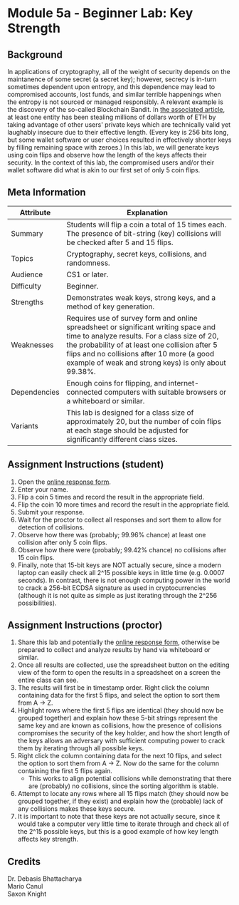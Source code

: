 # Module 5a - Beginner Lab: Key Strength

## Background
In applications of cryptography, all of the weight of security depends on the maintanence of some secret (a secret key); however, secrecy is in-turn sometimes dependent upon entropy, and this dependence may lead to compromised accounts, lost funds, and similar terrible happenings when the entropy is not sourced or managed responsibly. A relevant example is the discovery of the so-called Blockchain Bandit. In [the associated article][blockchain-bandit], at least one entity has been stealing millions of dollars worth of ETH by taking advantage of other users' private keys which are technically valid yet laughably insecure due to their effective length. (Every key is 256 bits long, but some wallet software or user choices resulted in effectively shorter keys by filling remaining space with zeroes.) In this lab, we will generate keys using coin flips and observe how the length of the keys affects their security. In the context of this lab, the compromised users and/or their wallet software did what is akin to our first set of only 5 coin flips.

## Meta Information
| Attribute | Explanation |
| - | - |
| Summary | Students will flip a coin a total of 15 times each. The presence of bit-string (key) collisions will be checked after 5 and 15 flips. |
| Topics | Cryptography, secret keys, collisions, and randomness. |
| Audience | CS1 or later. |
| Difficulty | Beginner. |
| Strengths | Demonstrates weak keys, strong keys, and a method of key generation. |
| Weaknesses | Requires use of survey form and online spreadsheet or significant writing space and time to analyze results. For a class size of 20, the probability of at least one collision after 5 flips and no collisions after 10 more (a good example of weak and strong keys) is only about 99.38%. |
| Dependencies | Enough coins for flipping, and internet-connected computers with suitable browsers or a whiteboard or similar. |
| Variants | This lab is designed for a class size of approximately 20, but the number of coin flips at each stage should be adjusted for significantly different class sizes. |

## Assignment Instructions (student)
1. Open the [online response form][key-submission-form].
2. Enter your name.
3. Flip a coin 5 times and record the result in the appropriate field.
4. Flip the coin 10 more times and record the result in the appropriate field.
5. Submit your response.
5. Wait for the proctor to collect all responses and sort them to allow for detection of collisions.
6. Observe how there was (probably; 99.96% chance) at least one collision after only 5 coin flips.
7. Observe how there were (probably; 99.42% chance) no collisions after 15 coin flips.
8. Finally, note that 15-bit keys are NOT actually secure, since a modern laptop can easily check all 2^15 possible keys in little time (e.g. 0.0007 seconds). In contrast, there is not enough computing power in the world to crack a 256-bit ECDSA signature as used in cryptocurrencies (although it is not quite as simple as just iterating through the 2^256 possibilities).

## Assignment Instructions (proctor)
1. Share this lab and potentially the [online response form][key-submission-form], otherwise be prepared to collect and analyze results by hand via whiteboard or similar.
2. Once all results are collected, use the spreadsheet button on the editing view of the form to open the results in a spreadsheet on a screen the entire class can see.
3. The results will first be in timestamp order. Right click the column containing data for the first 5 flips, and select the option to sort them from A -> Z.
4. Highlight rows where the first 5 flips are identical (they should now be grouped together) and explain how these 5-bit strings represent the same key and are known as collisions, how the presence of collisions compromises the security of the key holder, and how the short length of the keys allows an adversary with sufficient computing power to crack them by iterating through all possible keys.
5. Right click the column containing data for the next 10 flips, and select the option to sort them from A -> Z. Now do the same for the column containing the first 5 flips again.
    * This works to align potential collisions while demonstrating that there are (probably) no collisions, since the sorting algorithm is stable.
6. Attempt to locate any rows where all 15 flips match (they should now be grouped together, if they exist) and explain how the (probable) lack of any collisions makes these keys secure.
7. It is important to note that these keys are not actually secure, since it would take a computer very little time to iterate through and check all of the 2^15 possible keys, but this is a good example of how key length affects key strength.

## Credits
Dr. Debasis Bhattacharya  
Mario Canul  
Saxon Knight  

[blockchain-bandit]: https://www.wired.com/story/blockchain-bandit-ethereum-weak-private-keys/
[key-submission-form]: https://forms.gle/SeyW2piWgBm1gP2z9
